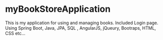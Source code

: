 # myBookStoreApplication
This is my application for using and managing books.
Included Login page.
Using Spring Boot, Java, JPA, SQL , AngularJS, jQueury, Bootraps, HTML, CSS etc...
